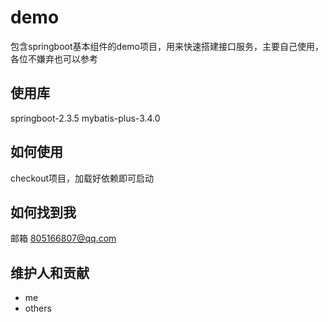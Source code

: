 # demo
包含springboot基本组件的demo项目，用来快速搭建接口服务，主要自己使用，各位不嫌弃也可以参考
## 使用库
springboot-2.3.5 mybatis-plus-3.4.0
## 如何使用
checkout项目，加载好依赖即可启动
## 如何找到我
邮箱 805166807@qq.com
## 维护人和贡献
* me
* others


